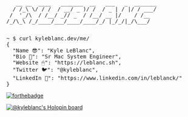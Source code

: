 <pre>
   __ __  ____   _______  __   ___   _  _______
  / /_\ \/ / /  / __/ _ )/ /  / _ | / |/ / ___/
 /  '_/\  / /__/ _// _  / /__/ __ |/    / /__  
/_/\_\ /_/____/___/____/____/_/ |_/_/|_/\___/  
                                                                                    
</pre>

<pre>
~ $ curl kyleblanc.dev/me/
{
  "Name 😎": "Kyle LeBlanc",
  "Bio 🤗": "Sr Mac System Engineer",
  "Website 🖱": "https://leblanc.sh",
  "Twitter 🐦": "@kyleblanc",
  "LinkedIn 📎": "https://www.linkedin.com/in/leblanck/"
}
</pre>

[![forthebadge](https://forthebadge.com/images/badges/powered-by-coffee.svg)](https://www.buymeacoffee.com/kyleblanc)

[![@kyleblanc's Holopin board](https://holopin.me/kyleblanc)](https://holopin.io/@kyleblanc)

